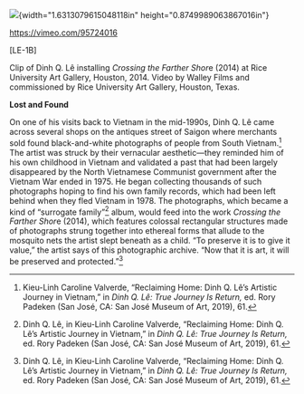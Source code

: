 ![](media/image1.png){width="1.6313079615048118in" height="0.8749989063867016in"}

<https://vimeo.com/95724016>

\[LE-1B\]

Clip of Dinh Q. Lê installing *Crossing the Farther Shor*e (2014) at Rice University Art Gallery, Houston, 2014. Video by Walley Films and commissioned by Rice University Art Gallery, Houston, Texas.

**Lost and Found**

On one of his visits back to Vietnam in the mid-1990s, Dinh Q. Lê came across several shops on the antiques street of Saigon where merchants sold found black-and-white photographs of people from South Vietnam.[^1] The artist was struck by their vernacular aesthetic—they reminded him of his own childhood in Vietnam and validated a past that had been largely disappeared by the North Vietnamese Communist government after the Vietnam War ended in 1975. He began collecting thousands of such photographs hoping to find his own family records, which had been left behind when they fled Vietnam in 1978. The photographs, which became a kind of “surrogate family”[^2] album, would feed into the work *Crossing the Farther Shor*e (2014), which features colossal rectangular structures made of photographs strung together into ethereal forms that allude to the mosquito nets the artist slept beneath as a child. “To preserve it is to give it value,” the artist says of this photographic archive. “Now that it is art, it will be preserved and protected.”[^3]

[^1]: Kieu-Linh Caroline Valverde, “Reclaiming Home: Dinh Q. Lê’s Artistic Journey in Vietnam,” in *Dinh Q. Lê: True Journey Is Return,* ed. Rory Padeken (San José, CA: San José Museum of Art, 2019), 61.

[^2]: Dinh Q. Lê, in Kieu-Linh Caroline Valverde, “Reclaiming Home: Dinh Q. Lê’s Artistic Journey in Vietnam,” in *Dinh Q. Lê: True Journey Is Return,* ed. Rory Padeken (San José, CA: San José Museum of Art, 2019), 61.

[^3]: Dinh Q. Lê, in Kieu-Linh Caroline Valverde, “Reclaiming Home: Dinh Q. Lê’s Artistic Journey in Vietnam,” in *Dinh Q. Lê: True Journey Is Return,* ed. Rory Padeken (San José, CA: San José Museum of Art, 2019), 61.
